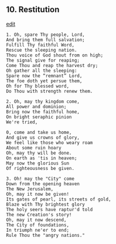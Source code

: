 
## 10.  Restitution
[edit](https://docs.google.com/document/d/1c3oB7WY14ySSbut0IaYzMapvhE5ht-4r/edit?mode=html)



    1. Oh, spare Thy people, Lord,
    And bring them full salvation;
    Fulfill Thy faithful Word,
    Rescue the sleeping nation.
    Thou voice of God shout from on high;
    The signal give for reaping;
    Come Thou and reap the harvest dry;
    Oh gather all the sleeping:
    Spare now the “remnant” Lord,
    The foe doth yet persue them,
    Oh for Thy blessed word,
    Do Thou with strength renew them.

    2. Oh, may thy kingdom come,
    All power and dominion;
    Bring now the faithful home,
    On bright seraphic pinion
    We're tried, 

    0, come and take us home,
    And give us crowns of glory,
    We feel like those who weary roam
    About some ruin hoary
    Oh, may thy will be done.
    On earth as 'tis in heaven;
    May now the glorious Sun
    Of righteousness be given.

    3. Oh! may the "City" come
    Down from the opening heaven
    The New Jerusalem,
    Oh, may it now be given!
    Its gates of pearl, its streets of gold,
    Blaze with Thy brightest glory
    The holy seers have raptur'd told
    The new Creation's story!
    Oh, may it now descend,
    The City of foundations,
    In triumph ne'er to end;
    Rule Thou the "angry nations."
